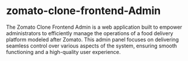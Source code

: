 # zomato-clone-frontend-Admin
The Zomato Clone Frontend Admin is a web application built to empower administrators to efficiently manage the operations of a food delivery platform modeled after Zomato. This admin panel focuses on delivering seamless control over various aspects of the system, ensuring smooth functioning and a high-quality user experience.
